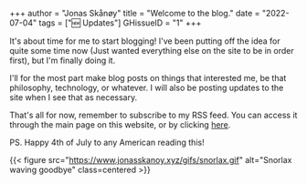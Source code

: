 +++
author = "Jonas Skånøy"
title = "Welcome to the blog."
date = "2022-07-04"
tags = ["🆕 Updates"]
GHissueID = "1"
+++

It's about time for me to start blogging! I've been putting off the idea for quite some time now (Just wanted everything else on the site to be in order first), but I'm finally doing it.

I'll for the most part make blog posts on things that interested me, be that philosophy, technology, or whatever. I will also be posting updates to the site when I see that as necessary.

That's all for now, remember to subscribe to my RSS feed. You can access it through the main page on this website, or by clicking [here](https://www.jonasskanoy.xyz/posts/index.xml).

PS. Happy 4th of July to any American reading this!

{{< figure src="https://www.jonasskanoy.xyz/gifs/snorlax.gif" alt="Snorlax waving goodbye" class=centered >}}
